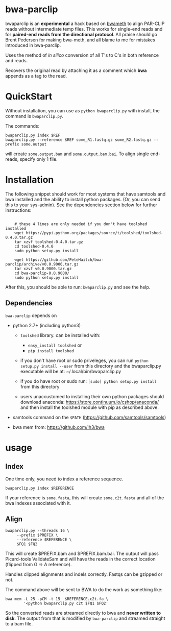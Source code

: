 bwa-parclip
========

bwaparclip is an **experimental** a hack based on
[bwameth](https://github.com/brentp/bwa-meth/) to align PAR-CLIP reads without
intermediate temp files. This works for single-end reads and for **paired-end
reads from the directional protocol**. All praise should go Brent Pedersen for
making bwa-meth, and all blame to me for mistakes introduced in bwa-parclip.

Uses the method of *in silico* conversion of all T's to C's in both reference
and reads.

Recovers the original read by attaching it as a comment which **bwa** appends
as a tag to the read.

QuickStart
==========

Without installation, you can use as `python bwaparclip.py` with install, the
command is `bwaparclip.py`.

The commands:

    bwaparclip.py index $REF
    bwaparclip.py --reference $REF some_R1.fastq.gz some_R2.fastq.gz --prefix some.output

will create `some.output.bam` and `some.output.bam.bai`.
To align single end-reads, specify only 1 file.

Installation
============

The following snippet should work for most systems that have samtools and bwa
installed and the ability to install python packages. (Or, you can send this
to your sys-admin). See the dependencies section below for further instructions:

```Shell

    # these 4 lines are only needed if you don't have toolshed installed
    wget https://pypi.python.org/packages/source/t/toolshed/toolshed-0.4.0.tar.gz
    tar xzvf toolshed-0.4.0.tar.gz
    cd toolshed-0.4.0
    sudo python setup.py install

    wget https://github.com/PeteHaitch/bwa-parclip/archive/v0.0.9000.tar.gz
    tar xzvf v0.0.9000.tar.gz
    cd bwa-parclip-0.0.9000/
    sudo python setup.py install

```

After this, you should be able to run: `bwaparclip.py` and see the help.

Dependencies
------------

`bwa-parclip` depends on

 + python 2.7+ (including python3)
   - `toolshed` library. can be installed with:
      * `easy_install toolshed` or
      * `pip install toolshed`

   - if you don't have root or sudo priveleges, you can run
     `python setup.py install --user` from this directory and the bwaparclip.py
     executable will be at: ~/.local/bin/bwaparclip.py

   - if you do have root or sudo run: `[sudo] python setup.py install` from
     this directory

   - users unaccustomed to installing their own python packages should
     download anaconda: https://store.continuum.io/cshop/anaconda/ and
     then install the toolshed module with pip as described above.

 + samtools command on the `$PATH` (https://github.com/samtools/samtools)

 + bwa mem from: https://github.com/lh3/bwa


usage
=====

Index
-----

One time only, you need to index a reference sequence.

    bwaparclip.py index $REFERENCE

If your reference is `some.fasta`, this will create `some.c2t.fasta`
and all of the bwa indexes associated with it.

Align
-----

    bwaparclip.py --threads 16 \
         --prefix $PREFIX \
         --reference $REFERENCE \
         $FQ1 $FQ2

This will create $PREFIX.bam and $PREFIX.bam.bai. The output will pass
Picard-tools ValidateSam and will have the
reads in the correct location (flipped from G => A reference).

Handles clipped alignments and indels correctly. Fastqs can be gzipped
or not.

The command above will be sent to BWA to do the work as something like:

    bwa mem -L 25 -pCM -t 15  $REFERENCE.c2t.fa \
            '<python bwaparclip.py c2t $FQ1 $FQ2'

So the converted reads are streamed directly to bwa and **never written
to disk**. The output from that is modified by `bwa-parclip` and streamed
straight to a bam file.

